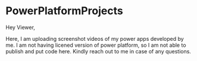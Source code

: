 # PowerPlatformProjects
Hey Viewer,

Here, I am uploading screenshot videos of my power apps developed by me. I am not having licened version of power platform, so I am not able to publish and put code here.
Kindly reach out to me in case of any questions.
